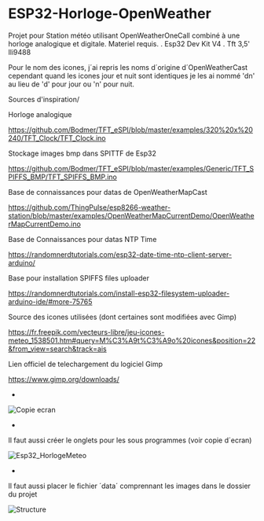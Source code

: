 # ESP32-Horloge-OpenWeather

Projet pour Station météo utilisant OpenWeatherOneCall combiné à une horloge analogique et digitale.
Materiel requis.
  . Esp32 Dev Kit V4
  . Tft 3,5' Ili9488
  
Pour le nom des icones, j´ai repris les noms d´origine d´OpenWeatherCast cependant quand les icones jour et nuit sont identiques je les ai nommé 'dn' au lieu de 'd' pour jour ou 'n' pour nuit.

Sources d'inspiration/

Horloge analogique

 https://github.com/Bodmer/TFT_eSPI/blob/master/examples/320%20x%20240/TFT_Clock/TFT_Clock.ino

Stockage images bmp dans SPITTF de Esp32

 https://github.com/Bodmer/TFT_eSPI/blob/master/examples/Generic/TFT_SPIFFS_BMP/TFT_SPIFFS_BMP.ino

Base de connaissances pour datas de OpenWeatherMapCast

 https://github.com/ThingPulse/esp8266-weather-station/blob/master/examples/OpenWeatherMapCurrentDemo/OpenWeatherMapCurrentDemo.ino

Base de Connaissances pour datas NTP Time

 https://randomnerdtutorials.com/esp32-date-time-ntp-client-server-arduino/

Base pour installation SPIFFS files uploader

 https://randomnerdtutorials.com/install-esp32-filesystem-uploader-arduino-ide/#more-75765

Source des icones utilisées (dont certaines sont modifiées avec Gimp)

 https://fr.freepik.com/vecteurs-libre/jeu-icones-meteo_1538501.htm#query=M%C3%A9t%C3%A9o%20icones&position=22&from_view=search&track=ais

Lien officiel de telechargement du logiciel Gimp

 https://www.gimp.org/downloads/
 
 
 
*
![Copie ecran](https://user-images.githubusercontent.com/126287326/226423286-7b93348f-e707-41e5-bc1a-96fcd28c66b2.jpg)



*
Il faut aussi créer le onglets pour les sous programmes
(voir copie d´ecran)

![Esp32_HorlogeMeteo](https://user-images.githubusercontent.com/126287326/226418485-30eed734-c6a0-4089-883b-1fe460e52538.jpeg)



*
Il faut aussi placer le fichier ´data´ comprennant les images dans le dossier du projet

![Structure](https://user-images.githubusercontent.com/126287326/226419532-a313b098-029d-4b3d-a0c7-c04795191fd1.jpeg)

